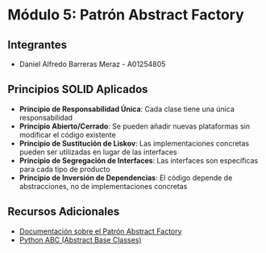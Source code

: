 # Módulo 5: Patrón Abstract Factory

## Integrantes
- Daniel Alfredo Barreras Meraz - A01254805

## Principios SOLID Aplicados

- **Principio de Responsabilidad Única**: Cada clase tiene una única responsabilidad
- **Principio Abierto/Cerrado**: Se pueden añadir nuevas plataformas sin modificar el código existente
- **Principio de Sustitución de Liskov**: Las implementaciones concretas pueden ser utilizadas en lugar de las interfaces
- **Principio de Segregación de Interfaces**: Las interfaces son específicas para cada tipo de producto
- **Principio de Inversión de Dependencias**: El código depende de abstracciones, no de implementaciones concretas

## Recursos Adicionales
- [Documentación sobre el Patrón Abstract Factory](https://refactoring.guru/design-patterns/abstract-factory)
- [Python ABC (Abstract Base Classes)](https://docs.python.org/3/library/abc.html)